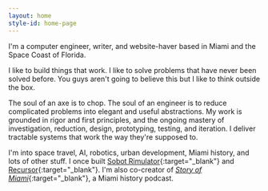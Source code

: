 ```yaml
---
layout: home
style-id: home-page
---
```


I'm a computer engineer, writer, and website-haver based in Miami and the Space Coast of Florida.

I like to build things that work. I like to solve problems that have never been solved before. You guys aren't going to believe this but I like to think outside the box.

The soul of an axe is to chop. The soul of an engineer is to reduce complicated problems into elegant and useful abstractions. My work is grounded in rigor and first principles, and the ongoing mastery of investigation, reduction, design, prototyping, testing, and iteration. I deliver tractable systems that work the way they're supposed to.

I'm into space travel, AI, robotics, urban development, Miami history, and lots of other stuff. I once built [Sobot Rimulator](https://github.com/nmccrea/sobot-rimulator){:target="_blank"} and [Recursor](https://recursor.nickmccrea.com/){:target="_blank"}. I'm also co-creator of [_Story of Miami_](https://www.storyofmiami.com/){:target="_blank"}, a Miami history podcast.

